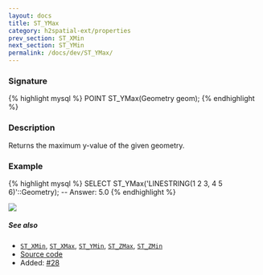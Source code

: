 ```yaml
---
layout: docs
title: ST_YMax
category: h2spatial-ext/properties
prev_section: ST_XMin
next_section: ST_YMin
permalink: /docs/dev/ST_YMax/
---
```


### Signature

{% highlight mysql %}
POINT ST_YMax(Geometry geom);
{% endhighlight %}

### Description

Returns the maximum y-value of the given geometry.

### Example

{% highlight mysql %}
SELECT ST_YMax('LINESTRING(1 2 3, 4 5 6)'::Geometry);
-- Answer:    5.0
{% endhighlight %}

<img class="displayed" src="../ST_YMax.png"/>

##### See also

* [`ST_XMin`](../ST_XMin), [`ST_XMax`](../ST_XMax), [`ST_YMin`](../ST_YMin), [`ST_ZMax`](../ST_ZMax), [`ST_ZMin`](../ST_ZMin)
* <a href="https://github.com/irstv/H2GIS/blob/master/h2spatial-ext/src/main/java/org/h2gis/h2spatialext/function/spatial/properties/ST_YMax.java" target="_blank">Source code</a>
* Added: [#28](https://github.com/irstv/H2GIS/pull/28)
